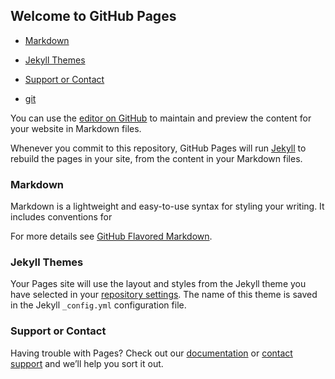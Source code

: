 ## Welcome to GitHub Pages

- [Markdown](#Markdown)
- [Jekyll Themes](#Jekyll-Themes)
- [Support or Contact](#Support-or-Contact)

- [git](./blob/master/_posts/git.md)




You can use the [editor on GitHub](https://github.com/kexinerchen/kexinerchen.github.io/edit/master/README.md) to maintain and preview the content for your website in Markdown files.

Whenever you commit to this repository, GitHub Pages will run [Jekyll](https://jekyllrb.com/) to rebuild the pages in your site, from the content in your Markdown files.


### Markdown

Markdown is a lightweight and easy-to-use syntax for styling your writing. It includes conventions for


For more details see [GitHub Flavored Markdown](https://guides.github.com/features/mastering-markdown/).

### Jekyll Themes

Your Pages site will use the layout and styles from the Jekyll theme you have selected in your [repository settings](https://github.com/kexinerchen/kexinerchen.github.io/settings). The name of this theme is saved in the Jekyll `_config.yml` configuration file.

### Support or Contact

Having trouble with Pages? Check out our [documentation](https://help.github.com/categories/github-pages-basics/) or [contact support](https://github.com/contact) and we’ll help you sort it out.
